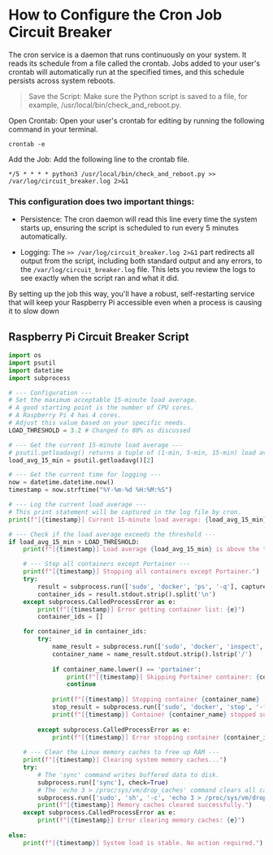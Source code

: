 # How to Configure the Cron Job Circuit Breaker
The cron service is a daemon that runs continuously on your system. It reads its schedule from a file called the crontab. Jobs added to your user's crontab will automatically run at the specified times, and this schedule persists across system reboots.

> Save the Script: Make sure the Python script is saved to a file, for example, /usr/local/bin/check_and_reboot.py.

Open Crontab: Open your user's crontab for editing by running the following command in your terminal.

```shell
crontab -e
```

Add the Job: Add the following line to the crontab file.

```shell
*/5 * * * * python3 /usr/local/bin/check_and_reboot.py >> /var/log/circuit_breaker.log 2>&1
```

### This configuration does two important things:

- Persistence: The cron daemon will read this line every time the system starts up, ensuring the script is scheduled to run every 5 minutes automatically.

- Logging: The `>> /var/log/circuit_breaker.log 2>&1` part redirects all output from the script, including both standard output and any errors, to the `/var/log/circuit_breaker.log` file. This lets you review the logs to see exactly when the script ran and what it did.

By setting up the job this way, you'll have a robust, self-restarting service that will keep your Raspberry Pi accessible even when a process is causing it to slow down

## Raspberry Pi Circuit Breaker Script

```python
import os
import psutil
import datetime
import subprocess

# --- Configuration ---
# Set the maximum acceptable 15-minute load average.
# A good starting point is the number of CPU cores.
# A Raspberry Pi 4 has 4 cores.
# Adjust this value based on your specific needs.
LOAD_THRESHOLD = 3.2 # Changed to 80% as discussed

# --- Get the current 15-minute load average ---
# psutil.getloadavg() returns a tuple of (1-min, 5-min, 15-min) load averages.
load_avg_15_min = psutil.getloadavg()[2]

# --- Get the current time for logging ---
now = datetime.datetime.now()
timestamp = now.strftime("%Y-%m-%d %H:%M:%S")

# --- Log the current load average ---
# This print statement will be captured in the log file by cron.
print(f"[{timestamp}] Current 15-minute load average: {load_avg_15_min}")

# --- Check if the load average exceeds the threshold ---
if load_avg_15_min > LOAD_THRESHOLD:
    print(f"[{timestamp}] Load average {load_avg_15_min} is above the threshold {LOAD_THRESHOLD}.")

    # --- Stop all containers except Portainer ---
    print(f"[{timestamp}] Stopping all containers except Portainer.")
    try:
        result = subprocess.run(['sudo', 'docker', 'ps', '-q'], capture_output=True, text=True, check=True)
        container_ids = result.stdout.strip().split('\n')
    except subprocess.CalledProcessError as e:
        print(f"[{timestamp}] Error getting container list: {e}")
        container_ids = []

    for container_id in container_ids:
        try:
            name_result = subprocess.run(['sudo', 'docker', 'inspect', '--format', '{{.Name}}', container_id], capture_output=True, text=True, check=True)
            container_name = name_result.stdout.strip().lstrip('/')
            
            if container_name.lower() == 'portainer':
                print(f"[{timestamp}] Skipping Portainer container: {container_id}")
                continue
            
            print(f"[{timestamp}] Stopping container {container_name} ({container_id})...")
            stop_result = subprocess.run(['sudo', 'docker', 'stop', '-f', container_id], check=True)
            print(f"[{timestamp}] Container {container_name} stopped successfully.")
            
        except subprocess.CalledProcessError as e:
            print(f"[{timestamp}] Error stopping container {container_id}: {e}")
    
    # --- Clear the Linux memory caches to free up RAM ---
    print(f"[{timestamp}] Clearing system memory caches...")
    try:
        # The 'sync' command writes buffered data to disk.
        subprocess.run(['sync'], check=True)
        # The 'echo 3 > /proc/sys/vm/drop_caches' command clears all caches.
        subprocess.run(['sudo', 'sh', '-c', 'echo 3 > /proc/sys/vm/drop_caches'], check=True)
        print(f"[{timestamp}] Memory caches cleared successfully.")
    except subprocess.CalledProcessError as e:
        print(f"[{timestamp}] Error clearing memory caches: {e}")
    
else:
    print(f"[{timestamp}] System load is stable. No action required.")

```